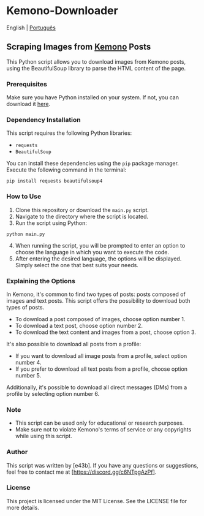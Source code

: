 # Kemono-Downloader

English | [Português](README_pt.md) 

## Scraping Images from [Kemono](https://kemono.su/) Posts

This Python script allows you to download images from Kemono posts, using the BeautifulSoup library to parse the HTML content of the page.

### Prerequisites

Make sure you have Python installed on your system. If not, you can download it [here](https://www.python.org/downloads/).

### Dependency Installation

This script requires the following Python libraries:

- `requests`
- `BeautifulSoup`

You can install these dependencies using the `pip` package manager. Execute the following command in the terminal:

```
pip install requests beautifulsoup4
```

### How to Use

1. Clone this repository or download the `main.py` script.
2. Navigate to the directory where the script is located.
3. Run the script using Python:

```
python main.py
```

4. When running the script, you will be prompted to enter an option to choose the language in which you want to execute the code.
5. After entering the desired language, the options will be displayed. Simply select the one that best suits your needs.

### Explaining the Options

In Kemono, it's common to find two types of posts: posts composed of images and text posts. This script offers the possibility to download both types of posts.

- To download a post composed of images, choose option number 1.
- To download a text post, choose option number 2.
- To download the text content and images from a post, choose option 3.

It's also possible to download all posts from a profile:

- If you want to download all image posts from a profile, select option number 4.
- If you prefer to download all text posts from a profile, choose option number 5.

Additionally, it's possible to download all direct messages (DMs) from a profile by selecting option number 6.

### Note

- This script can be used only for educational or research purposes.
- Make sure not to violate Kemono's terms of service or any copyrights while using this script.

### Author

This script was written by [e43b]. If you have any questions or suggestions, feel free to contact me at [https://discord.gg/c6NTpgAzPf].

### License

This project is licensed under the MIT License. See the LICENSE file for more details.
